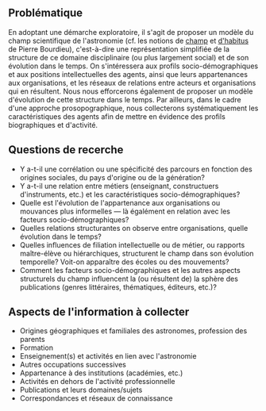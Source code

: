 ## Problématique

En adoptant une démarche exploratoire, il s'agit de proposer un modèle du champ scientifique de l'astronomie (cf. les notions de [champ](https://fr.wikipedia.org/wiki/Champ_(sociologie)) et [d'habitus](https://fr.wikipedia.org/wiki/Habitus_(sociologie)) de Pierre Bourdieu), c'est-à-dire une représentation simplifiée de la structure de ce domaine disciplinaire (ou plus largement social) et de son évolution dans le temps. On s'intéressera aux profils socio-démographiques et aux positions intellectuelles des agents, ainsi que leurs appartenances aux organisations, et les réseaux de relations entre acteurs et organisations qui en résultent. Nous nous efforcerons également de proposer un modèle d'évolution de cette structure dans le temps. Par ailleurs, dans le cadre d'une approche prosopographique, nous collecterons systématiquement les caractéristiques des agents afin de mettre en évidence des profils biographiques et d'activité.

## Questions de recerche

* Y a-t-il une corrélation ou une spécificité des parcours en fonction des origines sociales, du pays d'origine ou de la génération?
* Y a-t-il une relation entre métiers (enseignant, constructuers d'instruments, etc.) et les caractéristiques socio-démographiques?
* Quelle est l'évolution de l'appartenance aux organisations ou mouvances plus informelles — là égalément en relation avec les facteurs socio-démographiques?
* Quelles relations structurantes on observe entre organisations, quelle évolution dans le temps?
* Quelles influences de filiation intellectuelle ou de métier, ou rapports maître-élève ou hiérarchiques, structurent le champ dans son évolution temporelle? Voit-on apparaître des écoles ou des mouvements?
* Comment les facteurs socio-démographiques et les autres aspects structurels du champ influencent la (ou résultent de) la sphère des publications (genres littéraires, thématiques, éditeurs, etc.)?


## Aspects de l'information à collecter

* Origines géographiques et familiales des astronomes, profession des parents
* Formation
* Enseignement(s) et activités en lien avec l'astronomie
* Autres occupations successives
* Appartenance à des institutions (académies, etc.)
* Activités en dehors de l'activité professionnelle
* Publications et leurs domaines/sujets
* Correspondances et réseaux de connaissance    